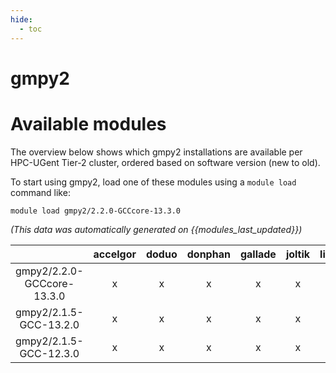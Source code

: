 ```yaml
---
hide:
  - toc
---
```


gmpy2
=====

# Available modules


The overview below shows which gmpy2 installations are available per HPC-UGent Tier-2 cluster, ordered based on software version (new to old).

To start using gmpy2, load one of these modules using a `module load` command like:

```shell
module load gmpy2/2.2.0-GCCcore-13.3.0
```

*(This data was automatically generated on {{modules_last_updated}})*

| |accelgor|doduo|donphan|gallade|joltik|litleo|shinx|
| :---: | :---: | :---: | :---: | :---: | :---: | :---: | :---: |
|gmpy2/2.2.0-GCCcore-13.3.0|x|x|x|x|x|x|x|
|gmpy2/2.1.5-GCC-13.2.0|x|x|x|x|x|x|x|
|gmpy2/2.1.5-GCC-12.3.0|x|x|x|x|x|x|x|
